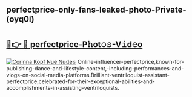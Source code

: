 ## perfectprice-only-fans​-leaked-photo​-Private-(oyq0i)


# <h2><a href="https://mediaupload.pro?title=perfectprice&ref=git">🔗👉 🔴 perfectprice-P𝚑ot𝚘𝚜-V𝚒d𝚎o</a></h2>

[![Corinna Kopf Nue Nu𝚍e𝚜](https://i.imgur.com/0qMVB7G.gif)](https://mediaupload.pro?title=perfectprice&ref=git)
Online-influencer-perfectprice,known-for-publishing-dance-and-lifestyle-content,-including-performances-and-vlogs-on-social-media-platforms.Brilliant-ventriloquist-assistant-perfectprice,celebrated-for-their-exceptional-abilities-and-accomplishments-in-assisting-ventriloquists.  